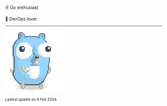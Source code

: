 :v: Go enthusiast

:muscle: DevOps lover

---

![Image alt text](/images/gopher_with_coffee.gif)


<sub>Lastest update on 9 Feb 2024.</sub>
